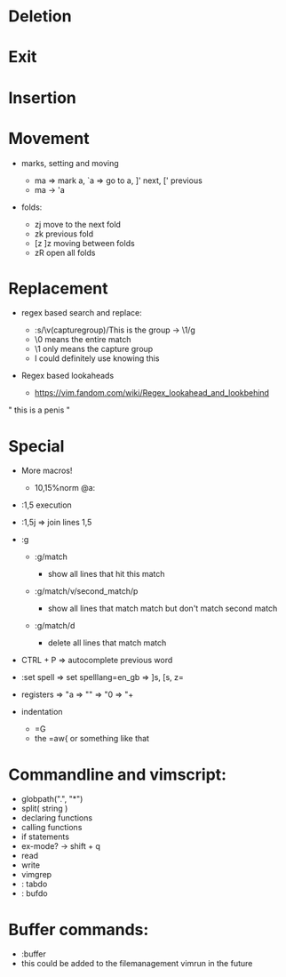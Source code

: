 # Deletion

# Exit

# Insertion

# Movement
* marks, setting and moving 
    * ma => mark a, `a => go to a, ]' next, [' previous
    * ma -> 'a

* folds:
    * zj move to the next fold
    * zk previous fold
    * [z ]z moving between folds
    * zR open all folds

# Replacement
* regex based search and replace:
    * :s/\v(capturegroup)/This is the group -> \1/g
    * \0 means the entire match
    * \1 only means the capture group
    * I could definitely use knowing this

* Regex based lookaheads
    * https://vim.fandom.com/wiki/Regex_lookahead_and_lookbehind

" this is a penis "

# Special
* More macros!
    * 10,15%norm @a:
* :1,5 execution
* :1,5j => join lines 1,5

* :g
    * :g/match
        * show all lines that hit this match
    * :g/match/v/second_match/p
        * show all lines that match match but don't match second match

    * :g/match/d
        * delete all lines that match match
        

* CTRL + P => autocomplete previous word

* :set spell => set spelllang=en_gb => ]s, [s, z=
* registers => "a
            => ""
            => "0
            => "+

* indentation
    * =G
    * the =aw{ or something like that

# Commandline and vimscript:
* globpath(".", "*")
* split( string )
* declaring functions
* calling functions
* if statements
* ex-mode?  -> shift + q
* read
* write
* vimgrep
* : tabdo
* : bufdo



# Buffer commands:
* :buffer
* this could be added to the filemanagement vimrun in the future
